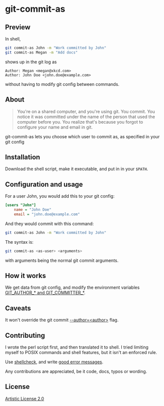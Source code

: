 # git-commit-as

## Preview

In shell,
```bash
git commit-as John -m "Work committed by John"
git commit-as Megan -m "Add docs"
```
shows up in the git log as
```git-log
Author: Megan <megan@xkcd.com>
Author: John Doe <john.doe@example.com>
```
without having to modify git config between commands.

## About

> You're on a shared computer, and you're using git. You commit. You notice it was committed under the name of the person that used the computer before you. You realize that's because you forgot to configure your name and email in git.

git-commit-as lets you choose which user to commit as, as specified in your git config

## Installation

Download the shell script, make it executable, and put in in your `$PATH`.

## Configuration and usage

For a user John, you would add this to your git config:
```ini
[users "John"]
    name = "John Doe"
    email = "john.doe@example.com"
```
And they would commit with this command:
```bash
git commit-as John -m "Work committed by John"
```
The syntax is:
```bash
git commit-as <as-user> <arguments>
```
with arguments being the normal git commit arguments.

## How it works

We get data from git config, and modify the environment variables [GIT_AUTHOR_* and GIT_COMMITTER_*][git config var].

[git config var]: https://git-scm.com/docs/git-config#Documentation/git-config.txt-username

## Caveats

It won't override the git commit [--author=\<author\>][git commit author] flag.

[git commit author]: https://git-scm.com/docs/git-commit#Documentation/git-commit.txt---authorltauthorgt

## Contributing

I wrote the perl script first, and then translated it to shell. I tried limiting myself to POSIX commands and shell features, but it isn't an enforced rule.

Use [shellcheck](https://www.shellcheck.net/), and write [good error messages][LTA].

Any contributions are appreciated, be it code, docs, typos or wording.

[LTA]: https://docs.raku.org/language/glossary#LTA

## License

[Artistic License 2.0](LICENSE)